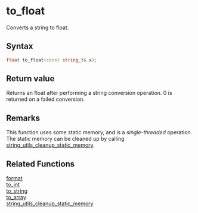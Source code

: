 
# to_float

Converts a string to float.

## Syntax

```cpp
float to_float(const string_t& x);
```
## Return value

Returns an float after performing a string conversion operation. 0 is returned on a failed conversion.

## Remarks

This function uses some static memory, and is a *single-threaded* operation. The static memory can be cleaned up by calling [string_utils_cleanup_static_memory](https://github.com/RandyGaul/cute_framework/blob/master/doc/string/string/string_utils_cleanup_static_memory.md).

## Related Functions

[format](https://github.com/RandyGaul/cute_framework/blob/master/doc/string/string/format.md)  
[to_int](https://github.com/RandyGaul/cute_framework/blob/master/doc/string/string/to_int.md)  
[to_string](https://github.com/RandyGaul/cute_framework/blob/master/doc/string/string/to_string.md)  
[to_array](https://github.com/RandyGaul/cute_framework/blob/master/doc/string/string/to_array.md)  
[string_utils_cleanup_static_memory](https://github.com/RandyGaul/cute_framework/blob/master/doc/string/string/string_utils_cleanup_static_memory.md)  
